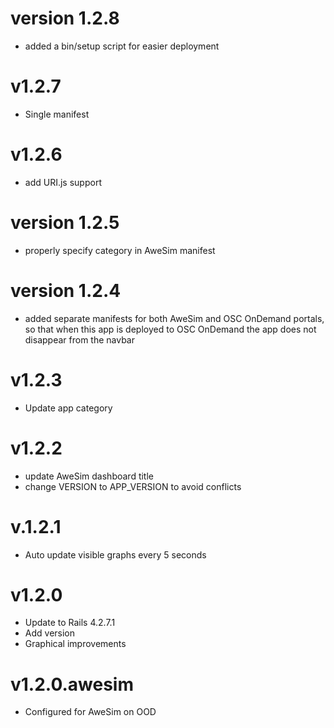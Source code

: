 # version 1.2.8

* added a bin/setup script for easier deployment

# v1.2.7

* Single manifest

# v1.2.6

* add URI.js support

# version 1.2.5

* properly specify category in AweSim manifest

# version 1.2.4

* added separate manifests for both AweSim and OSC OnDemand portals, so that when this app is deployed to OSC OnDemand the app does not disappear from the navbar

# v1.2.3

* Update app category

# v1.2.2

* update AweSim dashboard title
* change VERSION to APP_VERSION to avoid conflicts

# v.1.2.1

* Auto update visible graphs every 5 seconds

# v1.2.0

* Update to Rails 4.2.7.1
* Add version
* Graphical improvements

# v1.2.0.awesim

* Configured for AweSim on OOD
